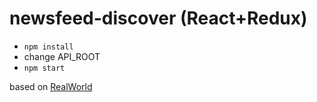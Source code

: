 # newsfeed-discover (React+Redux)

- `npm install`
- change API_ROOT
- `npm start`

based on [RealWorld](https://github.com/gothinkster/realworld-example-apps)